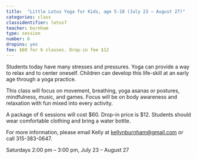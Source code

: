```yaml
---
title:  "Little Lotus Yoga for Kids, age 5-10 (July 23 – August 27)"
categories: class
classidentifier: lotus7
teacher: burnham
type: session
number: 6
dropins: yes
fee: $60 for 6 classes. Drop-in fee $12
---
```

Students today have many stresses and pressures. Yoga can provide a way to relax
and to center oneself. Children can develop this life-skill at an early age
through a yoga practice.

This class will focus on movement, breathing, yoga asanas or postures, mindfulness,
music, and games. Focus will be on body awareness and relaxation with fun mixed
into every activity.  

A package of 6 sessions will cost $60. Drop-in price is $12. Students should wear
comfortable clothing and bring a water bottle.

For more information, please email Kelly at
<a href="mailto:kellynburnham@gmail.com">kellynburnham@gmail.com</a> or call 315-383-0647.

Saturdays 2:00 pm – 3:00 pm, July 23 – August 27
